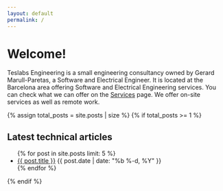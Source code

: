 ```yaml
---
layout: default
permalink: /
---
```


# Welcome!

Teslabs Engineering is a small engineering consultancy owned by Gerard
Marull-Paretas, a Software and Electrical Engineer. It is located at the
Barcelona area offering Software and Electrical Engineering services. You can
check what we can offer on the [Services](/services) page. We offer on-site
services as well as remote work.

{% assign total_posts = site.posts | size %}
{% if total_posts >= 1 %}
## Latest technical articles
<ul>
  {% for post in site.posts limit: 5 %}
  <li>
    <a href="{{ post.url | prepend: site.baseurl }}">{{ post.title }}</a>
    <span class="post-date">{{ post.date | date: "%b %-d, %Y" }}</span>
  </li>
  {% endfor %}
</ul>
{% endif %}
